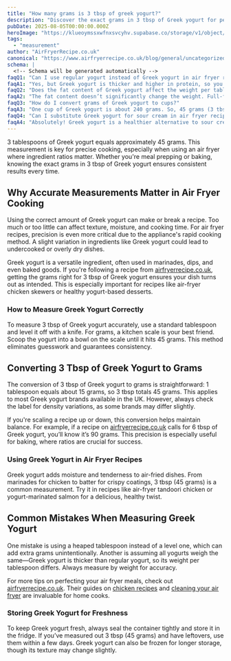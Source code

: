 ```yaml
---
title: "How many grams is 3 tbsp of greek yogurt?"
description: "Discover the exact grams in 3 tbsp of Greek yogurt for perfect air fryer recipes. Get accurate conversions and cooking tips here!"
pubDate: 2025-08-05T00:00:00.000Z
heroImage: "https://klueoymssxwfnxsvcyhv.supabase.co/storage/v1/object/public/Shmucket/how-many-grams-is-3-tbsp-of-greek-yogurt.webp"
tags:
  - "measurement"
author: "AirFryerRecipe.co.uk"
canonical: "https://www.airfryerrecipe.co.uk/blog/general/uncategorized/how-many-grams-is-3-tbsp-of-greek-yogurt"
schema: |
  <!-- Schema will be generated automatically -->
faqQ1: "Can I use regular yogurt instead of Greek yogurt in air fryer recipes?"
faqA1: "Yes, but Greek yogurt is thicker and higher in protein, so you may need to adjust the quantity. For 3 tbsp of Greek yogurt (45 grams), use about 4 tbsp of regular yogurt to match the consistency."
faqQ2: "Does the fat content of Greek yogurt affect the weight per tablespoon?"
faqA2: "The fat content doesn’t significantly change the weight. Full-fat and low-fat Greek yogurt both weigh roughly 15 grams per tablespoon. However, full-fat versions may feel denser due to their creamier texture."
faqQ3: "How do I convert grams of Greek yogurt to cups?"
faqA3: "One cup of Greek yogurt is about 240 grams. So, 45 grams (3 tbsp) is roughly 3/16 of a cup. For precise baking, stick to weight measurements for accuracy."
faqQ4: "Can I substitute Greek yogurt for sour cream in air fryer recipes?"
faqA4: "Absolutely! Greek yogurt is a healthier alternative to sour cream. Use the same weight—45 grams (3 tbsp) of Greek yogurt replaces 3 tbsp of sour cream. It works well in dips, marinades, and toppings."
---
```

<p>3 tablespoons of Greek yogurt equals approximately 45 grams. This measurement is key for precise cooking, especially when using an air fryer where ingredient ratios matter. Whether you're meal prepping or baking, knowing the exact grams in 3 tbsp of Greek yogurt ensures consistent results every time.</p>  

<h2>Why Accurate Measurements Matter in Air Fryer Cooking</h2>  
<p>Using the correct amount of Greek yogurt can make or break a recipe. Too much or too little can affect texture, moisture, and cooking time. For air fryer recipes, precision is even more critical due to the appliance's rapid cooking method. A slight variation in ingredients like Greek yogurt could lead to undercooked or overly dry dishes.</p>  

<p>Greek yogurt is a versatile ingredient, often used in marinades, dips, and even baked goods. If you're following a recipe from <a href=https://www.airfryerrecipe.co.uk/recipes>airfryerrecipe.co.uk</a>, getting the grams right for 3 tbsp of Greek yogurt ensures your dish turns out as intended. This is especially important for recipes like air-fryer chicken skewers or healthy yogurt-based desserts.</p>  

<h3>How to Measure Greek Yogurt Correctly</h3>  
<p>To measure 3 tbsp of Greek yogurt accurately, use a standard tablespoon and level it off with a knife. For grams, a kitchen scale is your best friend. Scoop the yogurt into a bowl on the scale until it hits 45 grams. This method eliminates guesswork and guarantees consistency.</p>  

<h2>Converting 3 Tbsp of Greek Yogurt to Grams</h2>  
<p>The conversion of 3 tbsp of Greek yogurt to grams is straightforward: 1 tablespoon equals about 15 grams, so 3 tbsp totals 45 grams. This applies to most Greek yogurt brands available in the UK. However, always check the label for density variations, as some brands may differ slightly.</p>  

<p>If you're scaling a recipe up or down, this conversion helps maintain balance. For example, if a recipe on <a href=https://www.airfryerrecipe.co.uk/air-fryer-conversion-chart>airfryerrecipe.co.uk</a> calls for 6 tbsp of Greek yogurt, you’ll know it’s 90 grams. This precision is especially useful for baking, where ratios are crucial for success.</p>  

<h3>Using Greek Yogurt in Air Fryer Recipes</h3>  
<p>Greek yogurt adds moisture and tenderness to air-fried dishes. From marinades for chicken to batter for crispy coatings, 3 tbsp (45 grams) is a common measurement. Try it in recipes like air-fryer tandoori chicken or yogurt-marinated salmon for a delicious, healthy twist.</p>  

<h2>Common Mistakes When Measuring Greek Yogurt</h2>  
<p>One mistake is using a heaped tablespoon instead of a level one, which can add extra grams unintentionally. Another is assuming all yogurts weigh the same—Greek yogurt is thicker than regular yogurt, so its weight per tablespoon differs. Always measure by weight for accuracy.</p>  

<p>For more tips on perfecting your air fryer meals, check out <a href=https://www.airfryerrecipe.co.uk>airfryerrecipe.co.uk</a>. Their guides on <a href=https://www.airfryerrecipe.co.uk/recipe-category/chicken>chicken recipes</a> and <a href=https://www.airfryerrecipe.co.uk/air-fryer-cleaner>cleaning your air fryer</a> are invaluable for home cooks.</p>  

<h3>Storing Greek Yogurt for Freshness</h3>  
<p>To keep Greek yogurt fresh, always seal the container tightly and store it in the fridge. If you’ve measured out 3 tbsp (45 grams) and have leftovers, use them within a few days. Greek yogurt can also be frozen for longer storage, though its texture may change slightly.</p>
